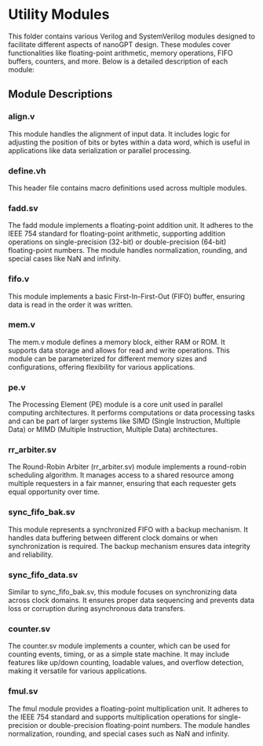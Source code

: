 # Utility Modules 

This folder contains various Verilog and SystemVerilog modules designed to facilitate different aspects of nanoGPT design. These modules cover functionalities like floating-point arithmetic, memory operations, FIFO buffers, counters, and more. Below is a detailed description of each module:

## Module Descriptions

### align.v
This module handles the alignment of input data. It includes logic for adjusting the position of bits or bytes within a data word, which is useful in applications like data serialization or parallel processing.

### define.vh
This header file contains macro definitions used across multiple modules. 

### fadd.sv
The fadd module implements a floating-point addition unit. It adheres to the IEEE 754 standard for floating-point arithmetic, supporting addition operations on single-precision (32-bit) or double-precision (64-bit) floating-point numbers. The module handles normalization, rounding, and special cases like NaN and infinity.

### fifo.v
This module implements a basic First-In-First-Out (FIFO) buffer, ensuring data is read in the order it was written. 

### mem.v
The mem.v module defines a memory block, either RAM or ROM. It supports data storage and allows for read and write operations. This module can be parameterized for different memory sizes and configurations, offering flexibility for various applications.

### pe.v
The Processing Element (PE) module is a core unit used in parallel computing architectures. It performs computations or data processing tasks and can be part of larger systems like SIMD (Single Instruction, Multiple Data) or MIMD (Multiple Instruction, Multiple Data) architectures.

### rr_arbiter.sv
The Round-Robin Arbiter (rr_arbiter.sv) module implements a round-robin scheduling algorithm. It manages access to a shared resource among multiple requesters in a fair manner, ensuring that each requester gets equal opportunity over time.

### sync_fifo_bak.sv
This module represents a synchronized FIFO with a backup mechanism. It handles data buffering between different clock domains or when synchronization is required. The backup mechanism ensures data integrity and reliability.

### sync_fifo_data.sv
Similar to sync_fifo_bak.sv, this module focuses on synchronizing data across clock domains. It ensures proper data sequencing and prevents data loss or corruption during asynchronous data transfers.

### counter.sv
The counter.sv module implements a counter, which can be used for counting events, timing, or as a simple state machine. It may include features like up/down counting, loadable values, and overflow detection, making it versatile for various applications.

### fmul.sv
The fmul module provides a floating-point multiplication unit. It adheres to the IEEE 754 standard and supports multiplication operations for single-precision or double-precision floating-point numbers. The module handles normalization, rounding, and special cases such as NaN and infinity.

